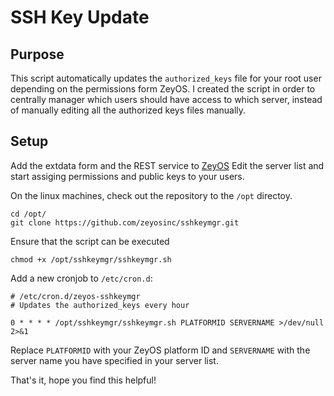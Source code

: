 SSH Key Update
==============

Purpose
-------

This script automatically updates the `authorized_keys` file for your root user depending on the permissions form ZeyOS.
I created the script in order to centrally manager which users should have access to which server, instead
of manually editing all the authorized keys files manually.


Setup
-----

Add the extdata form and the REST service to [ZeyOS](https://www.zeyos.com)
Edit the server list and start assiging permissions and public keys to your users.

On the linux machines, check out the repository to the `/opt` directoy.

```
cd /opt/
git clone https://github.com/zeyosinc/sshkeymgr.git
```

Ensure that the script can be executed

```
chmod +x /opt/sshkeymgr/sshkeymgr.sh
```


Add a new cronjob to `/etc/cron.d`:

```
# /etc/cron.d/zeyos-sshkeymgr
# Updates the authorized_keys every hour

0 * * * * /opt/sshkeymgr/sshkeymgr.sh PLATFORMID SERVERNAME >/dev/null 2>&1
```

Replace `PLATFORMID` with your ZeyOS platform ID and `SERVERNAME` with the server name you have specified in your server list.

That's it, hope you find this helpful!
